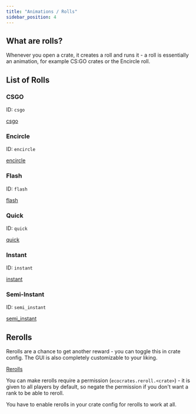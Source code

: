 ```yaml
---
title: "Animations / Rolls"
sidebar_position: 4
---
```


## What are rolls?

Whenever you open a crate, it creates a roll and runs it - a roll is essentially an animation, for example CS:GO crates or the Encircle roll.

## List of Rolls

### CSGO

ID: `csgo`

[csgo](https://youtu.be/IGwYEmMBGk8)

### Encircle

ID: `encircle`

[encircle](https://youtu.be/EhLiTVnQ6zs)

### Flash

ID: `flash`

[flash](https://youtu.be/J9S5HKUBFwA)

### Quick

ID: `quick`

[quick](https://youtu.be/_gaMLZ_QM6E)

### Instant

ID: `instant`

[instant](https://youtu.be/U3TNbZMrju4)

### Semi-Instant

ID: `semi_instant`

[semi_instant](https://youtu.be/ecsIdOLwSnU)

## Rerolls

Rerolls are a chance to get another reward - you can toggle this in crate config. The GUI is also completely customizable to your liking.

[Rerolls](https://youtu.be/giDXQMwRsPU)

You can make rerolls require a permission (`ecocrates.reroll.<crate>`) - it is given to all players by default, so negate the permission if you don't want a rank to be able to reroll.

You have to enable rerolls in your crate config for rerolls to work at all.